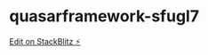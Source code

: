 # quasarframework-sfugl7

[Edit on StackBlitz ⚡️](https://stackblitz.com/edit/quasarframework-tits8t)